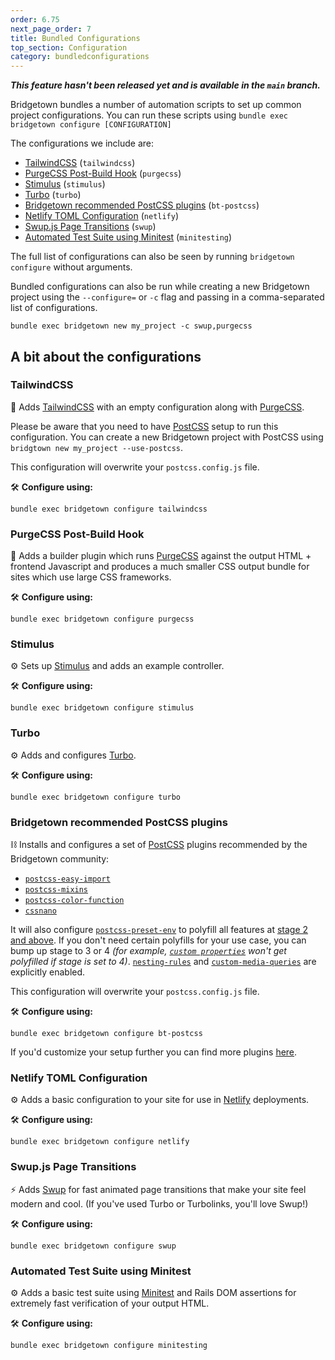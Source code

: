 ```yaml
---
order: 6.75
next_page_order: 7
title: Bundled Configurations
top_section: Configuration
category: bundledconfigurations
---
```


**_This feature hasn't been released yet and is available in the `main` branch._**


Bridgetown bundles a number of automation scripts to set up common project
configurations. You can run these scripts using `bundle exec bridgetown
configure [CONFIGURATION]`

The configurations we include are:
- [TailwindCSS](#tailwindcss) (`tailwindcss`)
- [PurgeCSS Post-Build Hook](#purgecss-post-build-hook) (`purgecss`)
- [Stimulus](#stimulus) (`stimulus`)
- [Turbo](#turbo) (`turbo`)
- [Bridgetown recommended PostCSS plugins](#bridgetown-recommended-postcss-plugins) (`bt-postcss`)
- [Netlify TOML Configuration](#netlify-toml-configuration) (`netlify`)
- [Swup.js Page Transitions](#swupjs-page-transitions) (`swup`)
- [Automated Test Suite using Minitest](#automated-test-suite-using-minitest) (`minitesting`)

The full list of configurations can also be seen by running `bridgetown configure` without arguments.

Bundled configurations can also be run while creating a new Bridgetown project using the `--configure=` or `-c` flag and passing in a comma-separated list of configurations.

```
bundle exec bridgetown new my_project -c swup,purgecss
```

## A bit about the configurations

### TailwindCSS

🍃 Adds [TailwindCSS](https://tailwindcss.com) with an empty configuration along with [PurgeCSS](https://purgecss.com).

Please be aware that you need to have [PostCSS](https://postcss.org) setup to run this configuration. You can create a new Bridgetown project with PostCSS using `bridgtown new my_project --use-postcss`.

This configuration will overwrite your `postcss.config.js` file.

🛠 **Configure using:**

```
bundle exec bridgetown configure tailwindcss
````

### PurgeCSS Post-Build Hook

🧼 Adds a builder plugin which runs [PurgeCSS](https://purgecss.com) against the output HTML + frontend Javascript and produces a much smaller CSS output bundle for sites which use large CSS frameworks.

🛠 **Configure using:**

```
bundle exec bridgetown configure purgecss
```

### Stimulus

⚙️ Sets up [Stimulus](https://stimulus.hotwire.dev) and adds an example controller.

🛠 **Configure using:**

```
bundle exec bridgetown configure stimulus
```

### Turbo

⚙️ Adds and configures [Turbo](https://turbo.hotwire.dev).

🛠 **Configure using:**

```
bundle exec bridgetown configure turbo
```

### Bridgetown recommended PostCSS plugins

⛓️ Installs and configures a set of [PostCSS](https://postcss.org) plugins recommended by the Bridgetown community:

- [`postcss-easy-import`](https://github.com/trysound/postcss-easy-import)
- [`postcss-mixins`](https://github.com/postcss/postcss-mixins)
- [`postcss-color-function`](https://github.com/postcss/postcss-color-function)
- [`cssnano`](https://cssnano.co)

It will also configure [`postcss-preset-env`](http://preset-env.cssdb.org) to polyfill all features at [stage 2 and above](http://preset-env.cssdb.org/features#stage-2). If you don't need certain polyfills for your use case, you can bump up stage to 3 or 4 *(for example, [`custom properties`](http://preset-env.cssdb.org/features#custom-properties) won't get polyfilled if stage is set to 4)*. [`nesting-rules`](http://preset-env.cssdb.org/features#nesting-rules) and [`custom-media-queries`](http://preset-env.cssdb.org/features#custom-media-queries) are explicitly enabled.

This configuration will overwrite your `postcss.config.js` file.

🛠 **Configure using:**
```
bundle exec bridgetown configure bt-postcss
```
If you'd customize your setup further you can find more plugins [here](https://www.postcss.parts).

### Netlify TOML Configuration

⚙️ Adds a basic configuration to your site for use in [Netlify](https://netlify.com) deployments.

🛠 **Configure using:**

```
bundle exec bridgetown configure netlify
```

### Swup.js Page Transitions

⚡️ Adds [Swup](https://swup.js.org) for fast animated page transitions that make your site feel modern and cool. (If you've used Turbo or Turbolinks, you'll love Swup!)

🛠 **Configure using:**

```
bundle exec bridgetown configure swup
```


### Automated Test Suite using Minitest

⚙️ Adds a basic test suite using [Minitest](https://rubygems.org/gems/minitest) and Rails DOM assertions for extremely fast verification of your output HTML.

🛠 **Configure using:**

```
bundle exec bridgetown configure minitesting
```